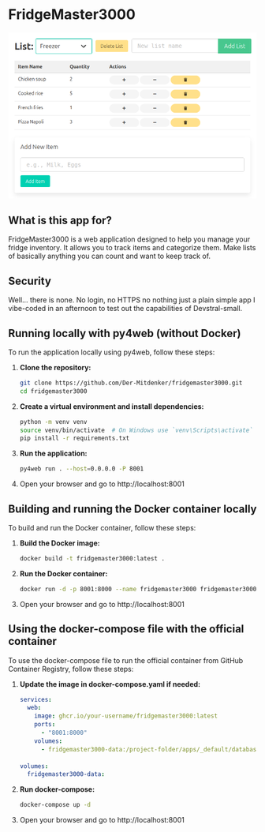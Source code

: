 # FridgeMaster3000

![Screenshot](doc/screenshot_fridgemaster3000.png)

## What is this app for?

FridgeMaster3000 is a web application designed to help you manage your fridge inventory. It allows you to track items and categorize them. Make lists of basically anything you can count and want to keep track of.

## Security

Well... there is none. No login, no HTTPS no nothing just a plain simple app I vibe-coded in an afternoon to test out the capabilities of Devstral-small.

## Running locally with py4web (without Docker)

To run the application locally using py4web, follow these steps:

1. **Clone the repository:**
   ```sh
   git clone https://github.com/Der-Mitdenker/fridgemaster3000.git
   cd fridgemaster3000
   ```

2. **Create a virtual environment and install dependencies:**
   ```sh
   python -m venv venv
   source venv/bin/activate  # On Windows use `venv\Scripts\activate`
   pip install -r requirements.txt
   ```

3. **Run the application:**
   ```sh
   py4web run . --host=0.0.0.0 -P 8001
   ```

4. Open your browser and go to http://localhost:8001

## Building and running the Docker container locally

To build and run the Docker container, follow these steps:

1. **Build the Docker image:**
   ```sh
   docker build -t fridgemaster3000:latest .
   ```

2. **Run the Docker container:**
   ```sh
   docker run -d -p 8001:8000 --name fridgemaster3000 fridgemaster3000:latest
   ```

3. Open your browser and go to http://localhost:8001

## Using the docker-compose file with the official container

To use the docker-compose file to run the official container from GitHub Container Registry, follow these steps:

1. **Update the image in docker-compose.yaml if needed:**
   ```yaml
   services:
     web:
       image: ghcr.io/your-username/fridgemaster3000:latest
       ports:
         - "8001:8000"
       volumes:
         - fridgemaster3000-data:/project-folder/apps/_default/databases

   volumes:
     fridgemaster3000-data:
   ```

2. **Run docker-compose:**
   ```sh
   docker-compose up -d
   ```

3. Open your browser and go to http://localhost:8001
